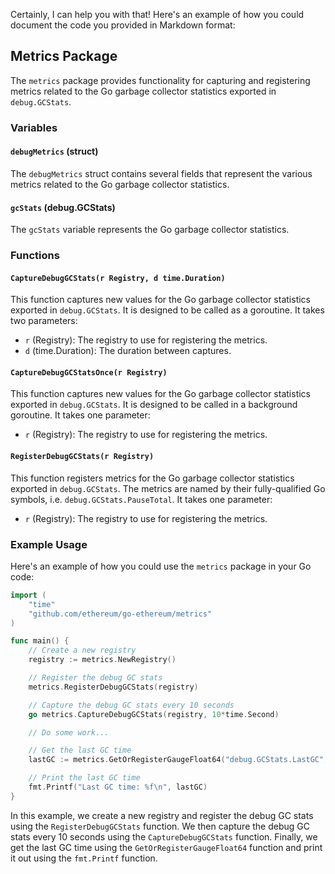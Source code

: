 Certainly, I can help you with that! Here's an example of how you could document the code you provided in Markdown format:

## Metrics Package

The `metrics` package provides functionality for capturing and registering metrics related to the Go garbage collector statistics exported in `debug.GCStats`.

### Variables

#### `debugMetrics` (struct)

The `debugMetrics` struct contains several fields that represent the various metrics related to the Go garbage collector statistics.

#### `gcStats` (debug.GCStats)

The `gcStats` variable represents the Go garbage collector statistics.

### Functions

#### `CaptureDebugGCStats(r Registry, d time.Duration)`

This function captures new values for the Go garbage collector statistics exported in `debug.GCStats`. It is designed to be called as a goroutine. It takes two parameters:

- `r` (Registry): The registry to use for registering the metrics.
- `d` (time.Duration): The duration between captures.

#### `CaptureDebugGCStatsOnce(r Registry)`

This function captures new values for the Go garbage collector statistics exported in `debug.GCStats`. It is designed to be called in a background goroutine. It takes one parameter:

- `r` (Registry): The registry to use for registering the metrics.

#### `RegisterDebugGCStats(r Registry)`

This function registers metrics for the Go garbage collector statistics exported in `debug.GCStats`. The metrics are named by their fully-qualified Go symbols, i.e. `debug.GCStats.PauseTotal`. It takes one parameter:

- `r` (Registry): The registry to use for registering the metrics.

### Example Usage

Here's an example of how you could use the `metrics` package in your Go code:

```go
import (
    "time"
    "github.com/ethereum/go-ethereum/metrics"
)

func main() {
    // Create a new registry
    registry := metrics.NewRegistry()

    // Register the debug GC stats
    metrics.RegisterDebugGCStats(registry)

    // Capture the debug GC stats every 10 seconds
    go metrics.CaptureDebugGCStats(registry, 10*time.Second)

    // Do some work...

    // Get the last GC time
    lastGC := metrics.GetOrRegisterGaugeFloat64("debug.GCStats.LastGC", registry).Value()

    // Print the last GC time
    fmt.Printf("Last GC time: %f\n", lastGC)
}
```

In this example, we create a new registry and register the debug GC stats using the `RegisterDebugGCStats` function. We then capture the debug GC stats every 10 seconds using the `CaptureDebugGCStats` function. Finally, we get the last GC time using the `GetOrRegisterGaugeFloat64` function and print it out using the `fmt.Printf` function.